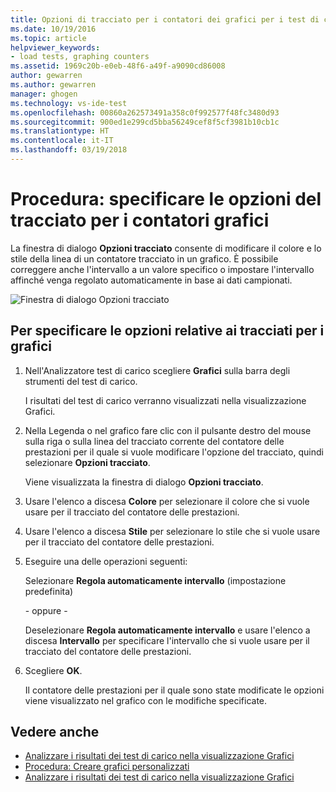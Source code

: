 ```yaml
---
title: Opzioni di tracciato per i contatori dei grafici per i test di carico in Visual Studio | Microsoft Docs
ms.date: 10/19/2016
ms.topic: article
helpviewer_keywords:
- load tests, graphing counters
ms.assetid: 1969c20b-e0eb-48f6-a49f-a9090cd86008
author: gewarren
ms.author: gewarren
manager: ghogen
ms.technology: vs-ide-test
ms.openlocfilehash: 00860a262573491a358c0f992577f48fc3480d93
ms.sourcegitcommit: 900ed1e299cd5bba56249cef8f5cf3981b10cb1c
ms.translationtype: HT
ms.contentlocale: it-IT
ms.lasthandoff: 03/19/2018
---
```

# <a name="how-to-specify-plot-options-for-graphing-counters"></a>Procedura: specificare le opzioni del tracciato per i contatori grafici

La finestra di dialogo **Opzioni tracciato** consente di modificare il colore e lo stile della linea di un contatore tracciato in un grafico. È possibile correggere anche l'intervallo a un valore specifico o impostare l'intervallo affinché venga regolato automaticamente in base ai dati campionati.

![Finestra di dialogo Opzioni tracciato](../test/media/ltest_plotoptions.png "LTest_PlotOptions")

## <a name="to-specify-plotting-options-for-graphs"></a>Per specificare le opzioni relative ai tracciati per i grafici

1.  Nell'Analizzatore test di carico scegliere **Grafici** sulla barra degli strumenti del test di carico.

     I risultati del test di carico verranno visualizzati nella visualizzazione Grafici.

2.  Nella Legenda o nel grafico fare clic con il pulsante destro del mouse sulla riga o sulla linea del tracciato corrente del contatore delle prestazioni per il quale si vuole modificare l'opzione del tracciato, quindi selezionare **Opzioni tracciato**.

     Viene visualizzata la finestra di dialogo **Opzioni tracciato**.

3.  Usare l'elenco a discesa **Colore** per selezionare il colore che si vuole usare per il tracciato del contatore delle prestazioni.

4.  Usare l'elenco a discesa **Stile** per selezionare lo stile che si vuole usare per il tracciato del contatore delle prestazioni.

5.  Eseguire una delle operazioni seguenti:

     Selezionare **Regola automaticamente intervallo** (impostazione predefinita)

     \- oppure -

     Deselezionare **Regola automaticamente intervallo** e usare l'elenco a discesa **Intervallo** per specificare l'intervallo che si vuole usare per il tracciato del contatore delle prestazioni.

6.  Scegliere **OK**.

     Il contatore delle prestazioni per il quale sono state modificate le opzioni viene visualizzato nel grafico con le modifiche specificate.

## <a name="see-also"></a>Vedere anche

- [Analizzare i risultati dei test di carico nella visualizzazione Grafici](../test/analyze-load-test-results-in-the-graphs-view.md)
- [Procedura: Creare grafici personalizzati](../test/how-to-create-custom-graphs-in-load-test-results.md)
- [Analizzare i risultati dei test di carico nella visualizzazione Grafici](../test/analyze-load-test-results-in-the-graphs-view.md)